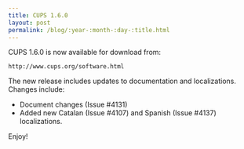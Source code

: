 ```yaml
---
title: CUPS 1.6.0
layout: post
permalink: /blog/:year-:month-:day-:title.html
---
```


CUPS 1.6.0 is now available for download from:

    http://www.cups.org/software.html

The new release includes updates to documentation and localizations. Changes include:

- Document changes (Issue #4131)
- Added new Catalan (Issue #4107) and Spanish (Issue #4137) localizations.

Enjoy!

